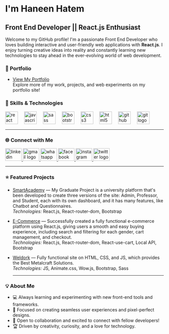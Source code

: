 <h1 align="left">I'm Haneen Hatem</h3>

<h2 align="left">Front End Developer || React.js Enthusiast</h2>

<p align="left">
  Welcome to my GitHub profile! I'm a passionate Front End Developer who loves building interactive and user-friendly web applications with <b>React.js</b>. I enjoy turning creative ideas into reality and constantly learning new technologies to stay ahead in the ever-evolving world of web development.
</p>

### 🌟 Portfolio
- [View My Portfolio](https://vercel.com/haneenhatems-projects)  
  Explore more of my work, projects, and web experiments on my portfolio site!

### 🚀 Skills & Technologies

<div align="left">
  <img src="https://cdn.jsdelivr.net/gh/devicons/devicon/icons/react/react-original.svg" height="40" alt="react logo"  />
  <img width="12" />
  <img src="https://cdn.jsdelivr.net/gh/devicons/devicon/icons/javascript/javascript-original.svg" height="40" alt="javascript logo"  />
  <img width="12" />
  <img src="https://cdn.jsdelivr.net/gh/devicons/devicon/icons/sass/sass-original.svg" height="40" alt="sass logo"  />
  <img width="12" />
  <img src="https://cdn.jsdelivr.net/gh/devicons/devicon/icons/bootstrap/bootstrap-original.svg" height="40" alt="bootstrap logo"  />
  <img width="12" />
  <img src="https://cdn.jsdelivr.net/gh/devicons/devicon/icons/css3/css3-original.svg" height="40" alt="css3 logo"  />
  <img width="12" />
  <img src="https://cdn.jsdelivr.net/gh/devicons/devicon/icons/html5/html5-original.svg" height="40" alt="html5 logo"  />
  <img width="12" />
  <img src="https://cdn.jsdelivr.net/gh/devicons/devicon/icons/github/github-original.svg" height="40" alt="github logo"  />
  <img width="12" />
  <img src="https://cdn.jsdelivr.net/gh/devicons/devicon/icons/git/git-original.svg" height="40" alt="git logo"  />
</div>

---

### 🌐 Connect with Me

<div align="left">
  <a href="www.linkedin.com/in/haneen7hatem" target="_blank">
    <img src="https://raw.githubusercontent.com/maurodesouza/profile-readme-generator/master/src/assets/icons/social/linkedin/default.svg" width="52" height="40" alt="linkedin logo"  />
  </a>
  <a href="mailto:4hhaneen4h@gmail.com" target="_blank">
    <img src="https://raw.githubusercontent.com/maurodesouza/profile-readme-generator/master/src/assets/icons/social/gmail/default.svg" width="52" height="40" alt="gmail logo"  />
  </a>
  <a href="https://wa.me/201022623310" target="_blank">
    <img src="https://raw.githubusercontent.com/maurodesouza/profile-readme-generator/master/src/assets/icons/social/whatsapp/default.svg" width="52" height="40" alt="whatsapp logo"  />
  </a>
  <a href="https://www.facebook.com/haneen7hatem?locale=ar_AR" target="_blank">
    <img src="https://raw.githubusercontent.com/maurodesouza/profile-readme-generator/master/src/assets/icons/social/facebook/default.svg" width="52" height="40" alt="facebook logo"  />
  </a>
  <a href="https://www.instagram.com/" target="_blank">
    <img src="https://raw.githubusercontent.com/maurodesouza/profile-readme-generator/master/src/assets/icons/social/instagram/default.svg" width="52" height="40" alt="instagram logo"  />
  </a>
  <a href="https://x.com/haneen7hatem" target="_blank">
    <img src="https://raw.githubusercontent.com/maurodesouza/profile-readme-generator/master/src/assets/icons/social/twitter/default.svg" width="52" height="40" alt="twitter logo"  />
  </a>
</div>

---

### ⭐️ Featured Projects
- [SmartAcademy](https://smart-academy-two.vercel.app/)
  — My Graduate Project is a university platform that's been developed to create three versions of the site: Admin, Professor, and Student, each with its own dashboard, and it has many features, like Chatbot and Questionnaires.<br>
  <i>Technologies:</i> React.js, React-router-dom, Bootstrap

- [E-Commerce](https://ecommerce-project-smoky-one.vercel.app/)
  — Successfully created a fully functional e-commerce platform using React.js, giving users a smooth and easy buying experience, including search and filtering for each gender, cart management, and checkout.<br>
  <i>Technologies:</i> React.js, React-router-dom, React-use-cart, Local API, Bootstrap

- [Weldork](https://weldork.vercel.app/index.html)
  — Fully functional site on HTML, CSS, and JS, which provides the Best Metalcraft Solutions.<br>
  <i>Technologies:</i> JS, Animate.css, Wow.js, Bootstrap, Sass

  ---

### 💡 About Me

- 💻 Always learning and experimenting with new front-end tools and frameworks.
- 🎯 Focused on creating seamless user experiences and pixel-perfect designs.
- 🌱 Open to collaboration and excited to connect with fellow developers!
- 🏆 Driven by creativity, curiosity, and a love for technology.


<!--
⭐️ Want your favorite projects, achievements, or a fun fact featured here? Just let me know!
-->
